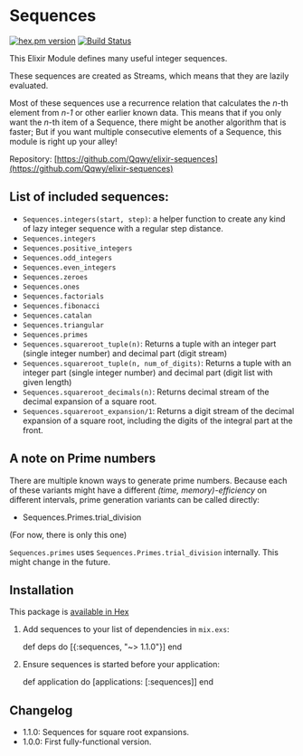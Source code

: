 
# Sequences

[![hex.pm version](https://img.shields.io/hexpm/v/sequences.svg)](https://hex.pm/packages/sequences)
[![Build Status](https://travis-ci.org/Qqwy/elixir-sequences.svg?branch=master)](https://travis-ci.org/Qqwy/elixir-sequences)

This Elixir Module defines many useful integer sequences.

These sequences are created as Streams, which means that they are lazily evaluated.

Most of these sequences use a recurrence relation that calculates the *n*-th element from *n-1* or other earlier known data. This means that if you only want the *n*-th item of a Sequence, there might be another algorithm that is faster; But if you want multiple consecutive elements of a Sequence, this module is right up your alley!



Repository: [https://github.com/Qqwy/elixir-sequences](https://github.com/Qqwy/elixir-sequences)


## List of included sequences:

- `Sequences.integers(start, step)`: a helper function to create any kind of lazy integer sequence with a regular step distance.
- `Sequences.integers`
- `Sequences.positive_integers` 
- `Sequences.odd_integers`
- `Sequences.even_integers`
- `Sequences.zeroes`
- `Sequences.ones`
- `Sequences.factorials`
- `Sequences.fibonacci`
- `Sequences.catalan`
- `Sequences.triangular`
- `Sequences.primes`
- `Sequences.squareroot_tuple(n)`: Returns a tuple with an integer part (single integer number) and decimal part (digit stream)
- `Sequences.squareroot_tuple(n, num_of_digits)`: Returns a tuple with an integer part (single integer number) and decimal part (digit list with given length)
- `Sequences.squareroot_decimals(n)`: Returns decimal stream of the decimal expansion of a square root.
- `Sequences.squareroot_expansion/1`: Returns a digit stream of the decimal expansion of a square root, including the digits of the integral part at the front.

## A note on Prime numbers

There are multiple known ways to generate prime numbers. Because each of these variants might have a different *(time, memory)-efficiency* on different intervals, prime generation variants can be called directly:

- Sequences.Primes.trial_division

(For now, there is only this one)

`Sequences.primes` uses `Sequences.Primes.trial_division` internally. This might change in the future.


## Installation

This package is [available in Hex](https://hex.pm/packages/sequences)

  1. Add sequences to your list of dependencies in `mix.exs`:

        def deps do
          [{:sequences, "~> 1.1.0"}]
        end

  2. Ensure sequences is started before your application:

        def application do
          [applications: [:sequences]]
        end

## Changelog

- 1.1.0: Sequences for square root expansions.
- 1.0.0: First fully-functional version.